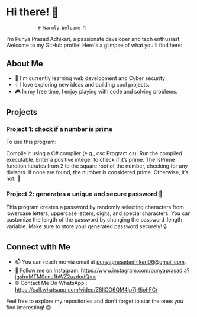 # Hi there! 👋 
                # Warmly Welcome 🤗

I'm Punya Prasad Adhikari, a passionate developer and tech enthusiast. 
Welcome to my GitHub profile! Here's a glimpse of what you'll find here:

## About Me

- 🌱 I'm currently learning web development and Cyber security .
- 💡 I love exploring new ideas and building cool projects.
- 🎮 In my free time, I enjoy playing with code and solving problems.

## Projects

### Project 1: check if a number is prime 


To use this program:

Compile it using a C# compiler (e.g., csc Program.cs).
Run the compiled executable.
Enter a positive integer to check if it’s prime.
The IsPrime function iterates from 2 to the square root of the number, 
checking for any divisors. If none are found, the number is considered prime. Otherwise, it’s not. 🚀

### Project 2: generates a unique and secure password 🔑

This program creates a password by randomly selecting characters from lowercase letters,
uppercase letters, digits, and special characters. 
You can customize the length of the password by changing the password_length variable. 
Make sure to store your generated password securely! 🔒
## Connect with Me

- 📫 You can reach me via email at punyaprasadadhikari06@gmail.com.
- 📸 Follow me on Instagram: https://www.instagram.com/punyaprasad.a?igsh=MTM0cnJ1bWZ2azdodQ==
- 🌐 Contact Me On WhatsApp : https://call.whatsapp.com/video/Z8IiCO6QM4lp7jr9johFCr

Feel free to explore my repositories and don't forget to star the ones you find interesting! 😊
